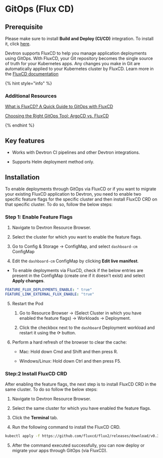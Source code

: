 # GitOps (Flux CD)
 
## Prerequisite

 Please make sure to install **Build and Deploy (CI/CD)** integration. To install it, click [here](../integrations/build-and-deploy-ci-cd.md).

Devtron supports FluxCD to help you manage application deployments using GitOps. With FluxCD, your Git repository becomes the single source of truth for your Kubernetes apps. Any changes you make in Git are automatically applied to your Kubernetes cluster by FluxCD. Learn more in the [FluxCD documentation](https://fluxcd.io/flux/)

{% hint style="info" %}
### Additional Resources
 [What is FluxCD? A Quick Guide to GitOps with FluxCD](https://devtron.ai/blog/what-is-fluxcd/)

 [Choosing the Right GitOps Tool: ArgoCD vs. FluxCD](https://devtron.ai/blog/gitops-tool-selection-argo-cd-or-flux-cd/)

{% endhint %}

## Key features

* Works with Devtron CI pipelines and other Devtron integrations.

* Supports Helm deployment method only.

## Installation

To enable deployments through GitOps via FluxCD or if you want to migrate your existing FluxCD application to Devtron, you need to enable two specific feature flags for the specific cluster and then install FluxCD CRD on that specific cluster. To do so, follow the below steps:

### Step 1: Enable Feature Flags

1. Navigate to Devtron Resource Browser.

2. Select the cluster for which you want to enable the feature flags.

3. Go to Config & Storage → ConfigMap, and select `dashboard-cm` ConfigMap

4. Edit the `dashboard-cm` ConfigMap by clicking **Edit live manifest**.

 * To enable deployments via FluxCD, check if the below entries are present in the ConfigMap (create one if it doesn't exist) and select **Apply changes**.

 ```yaml
 FEATURE_FLUX_DEPLOYMENTS_ENABLE: " true"
 FEATURE_LINK_EXTERNAL_FLUX_ENABLE: "true"
 ```

5. Restart the Pod
     1. Go to Resource Browser → (Select Cluster in which you have enabled the feature flags) → Workloads → Deployment.

     2. Click the checkbox next to the `dashboard` Deployment workload and restart it using the ⟳ button.

6. Perform a hard refresh of the browser to clear the cache:

     * Mac: Hold down Cmd and Shift and then press R.

     * Windows/Linux: Hold down Ctrl and then press F5.

### Step:2 Install FluxCD CRD

After enabling the feature flags, the next step is to install FluxCD CRD in the same cluster. To do so follow the below steps:

1. Navigate to Devtron Resource Browser.

2. Select the same cluster for which you have enabled the feature flags.

3. Click the **Terminal** tab.

4. Run the following command to install the FluxCD CRD.

 ```bash
 kubectl apply -f https://github.com/fluxcd/flux2/releases/download/v0.35.0/install.yaml
 ```

5. After the command executed successfully, you can now deploy or migrate your apps through GitOps (via FluxCD).